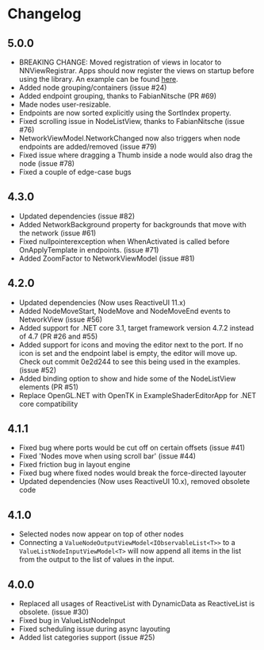 # Changelog

## 5.0.0
- BREAKING CHANGE: Moved registration of views in locator to NNViewRegistrar. Apps should now register the views on startup before using the library. An example can be found [here](https://github.com/Wouterdek/NodeNetwork/blob/5bfb345457139aa169feff5237b323b7dfec1407/ExampleCalculatorApp/App.xaml.cs#L17).
- Added node grouping/containers (issue #24)
- Added endpoint grouping, thanks to FabianNitsche (PR #69)
- Made nodes user-resizable.
- Endpoints are now sorted explicitly using the SortIndex property.
- Fixed scrolling issue in NodeListView, thanks to FabianNitsche (issue #76)
- NetworkViewModel.NetworkChanged now also triggers when node endpoints are added/removed (issue #79)
- Fixed issue where dragging a Thumb inside a node would also drag the node (issue #78)
- Fixed a couple of edge-case bugs

## 4.3.0
- Updated dependencies (issue #82)
- Added NetworkBackground property for backgrounds that move with the network (issue #61)
- Fixed nullpointerexception when WhenActivated is called before OnApplyTemplate in endpoints. (issue #71) 
- Added ZoomFactor to NetworkViewModel (issue #81)

## 4.2.0
- Updated dependencies (Now uses ReactiveUI 11.x)
- Added NodeMoveStart, NodeMove and NodeMoveEnd events to NetworkView (issue #56)
- Added support for .NET core 3.1, target framework version 4.7.2 instead of 4.7 (PR #26 and #55)
- Added support for icons and moving the editor next to the port. If no icon is set and the endpoint label is empty, the editor will move up. Check out commit 0e2d244 to see this being used in the examples. (issue #52)
- Added binding option to show and hide some of the NodeListView elements (PR #51)
- Replace OpenGL.NET with OpenTK in ExampleShaderEditorApp for .NET core compatibility

## 4.1.1
- Fixed bug where ports would be cut off on certain offsets (issue #41)
- Fixed 'Nodes move when using scroll bar' (issue #44)
- Fixed friction bug in layout engine
- Fixed bug where fixed nodes would break the force-directed layouter
- Updated dependencies (Now uses ReactiveUI 10.x), removed obsolete code

## 4.1.0
- Selected nodes now appear on top of other nodes
- Connecting a `ValueNodeOutputViewModel<IObservableList<T>>` to a `ValueListNodeInputViewModel<T>` will now append all items in the list from the output to the list of values in the input.

## 4.0.0

- Replaced all usages of ReactiveList with DynamicData as ReactiveList is obsolete. (issue #30)
- Fixed bug in ValueListNodeInput
- Fixed scheduling issue during async layouting
- Added list categories support (issue #25)
